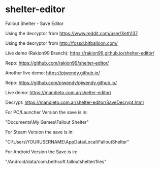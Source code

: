 # shelter-editor
Fallout Shelter - Save Editor

Using the decryptor from https://www.reddit.com/user/Xeth137

Using the decryptor from http://fossd.bitballoon.com/

Live demo (Rakion99 Branch): https://rakion99.github.io/shelter-editor/

Repo: https://github.com/rakion99/shelter-editor/

Another live demo: https://pjwendy.github.io/

Repo: https://github.com/pjwendy/pjwendy.github.io/

Live demo: https://mandieto.com.ar/shelter-editor/

Decrypt: https://mandieto.com.ar/shelter-editor/SaveDecrypt.html


For PC/Launcher Version the save is in:

"Documents\My Games\Fallout Shelter"

For Steam Version the save is in:

"C:\Users\YOURUSERNAME\AppData\Local\FalloutShelter"

For Android Version the Save is in:

"/Android/data/com.bethsoft.falloutshelter/files"
